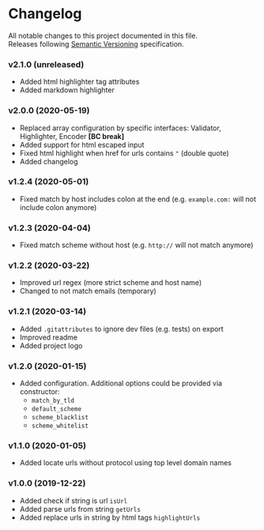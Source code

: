 # Changelog
All notable changes to this project documented in this file.  
Releases following [Semantic Versioning](https://semver.org/spec/v2.0.0.html) specification.  

### v2.1.0 (unreleased)
- Added html highlighter tag attributes
- Added markdown highlighter

### v2.0.0 (2020-05-19)
- Replaced array configuration by specific interfaces: Validator, Highlighter, Encoder **\[BC break\]**
- Added support for html escaped input
- Fixed html highlight when href for urls contains `"` (double quote)
- Added changelog

### v1.2.4 (2020-05-01)
- Fixed match by host includes colon at the end (e.g. `example.com:` will not include colon anymore)

### v1.2.3 (2020-04-04)
- Fixed match scheme without host (e.g. `http://` will not match anymore)

### v1.2.2 (2020-03-22)
- Improved url regex (more strict scheme and host name)
- Changed to not match emails (temporary)

### v1.2.1 (2020-03-14)
- Added `.gitattributes` to ignore dev files (e.g. tests) on export
- Improved readme
- Added project logo

### v1.2.0 (2020-01-15)
- Added configuration. Additional options could be provided via constructor:
  - `match_by_tld`
  - `default_scheme`
  - `scheme_blacklist`
  - `scheme_whitelist`

### v1.1.0 (2020-01-05)
- Added locate urls without protocol using top level domain names

### v1.0.0 (2019-12-22)
- Added check if string is url `isUrl`
- Added parse urls from string `getUrls`
- Added replace urls in string by html tags `highlightUrls`
